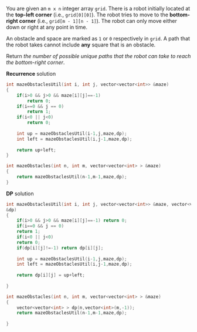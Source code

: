 You are given an `m x n` integer array `grid`. There is a robot initially located at the **top-left corner** (i.e., `grid[0][0]`). The robot tries to move to the **bottom-right corner** (i.e., `grid[m - 1][n - 1]`). The robot can only move either down or right at any point in time.

An obstacle and space are marked as `1` or `0` respectively in `grid`. A path that the robot takes cannot include **any** square that is an obstacle.

Return _the number of possible unique paths that the robot can take to reach the bottom-right corner_.


**Recurrence** solution
```cpp
int mazeObstaclesUtil(int i, int j, vector<vector<int>> &maze) 
{
	if(i>0 && j>0 && maze[i][j]==-1) 
		return 0; 
	if(i==0 && j == 0)
		return 1;
	if(i<0 || j<0)
		return 0;
	
	int up = mazeObstaclesUtil(i-1,j,maze,dp);
	int left = mazeObstaclesUtil(i,j-1,maze,dp);
	
	return up+left;
}

int mazeObstacles(int n, int m, vector<vector<int> > &maze)
{
    return mazeObstaclesUtil(n-1,m-1,maze,dp);
}
```



**DP** solution
```cpp
int mazeObstaclesUtil(int i, int j, vector<vector<int>> &maze, vector<vector<int>> 
&dp) 
{
	if(i>0 && j>0 && maze[i][j]==-1) return 0; 
	if(i==0 && j == 0)
	return 1;
	if(i<0 || j<0)
	return 0;
	if(dp[i][j]!=-1) return dp[i][j];
	
	int up = mazeObstaclesUtil(i-1,j,maze,dp);
	int left = mazeObstaclesUtil(i,j-1,maze,dp);
	
	return dp[i][j] = up+left;
  
}

int mazeObstacles(int n, int m, vector<vector<int> > &maze)
{
    vector<vector<int> > dp(n,vector<int>(m,-1));
    return mazeObstaclesUtil(n-1,m-1,maze,dp);
    
}
```
